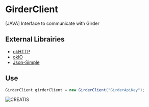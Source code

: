 # GirderClient
[JAVA] Interface to communicate with Girder

## External Librairies
* [okHTTP](https://square.github.io/okhttp/)
* [okIO](https://github.com/square/okio)
* [Json-Simple](https://code.google.com/archive/p/json-simple/downloads)

## Use
```java
GirderClient girderClient = new GirderClient("GirderApiKey");
```

![CREATIS](https://www.creatis.insa-lyon.fr/site7/sites/www.creatis.insa-lyon.fr/files/logo-creatis.png)